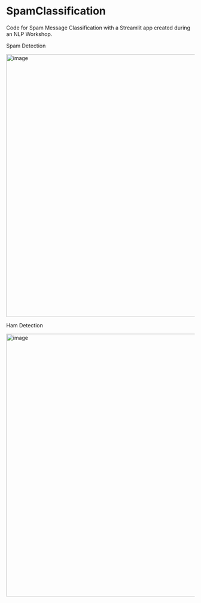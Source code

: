 # SpamClassification
Code for Spam Message Classification with a Streamlit app created during an NLP Workshop.

Spam Detection

<img width="700" alt="image" src="https://github.com/itsRenuka22/SpamClassification/assets/108170514/eda6043f-26e6-4ece-b7de-519f06bd06fe">

Ham Detection

<img width="700" alt="image" src="https://github.com/itsRenuka22/SpamClassification/assets/108170514/4927d996-bee7-4f65-8e39-a49f2e2a3254">

